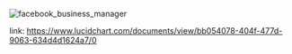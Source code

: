 ![facebook_business_manager](/uploads/e60d1da6f6183221aa487d1694220d9a/facebook_business_manager.png)






link: https://www.lucidchart.com/documents/view/bb054078-404f-477d-9063-634d4d1624a7/0
